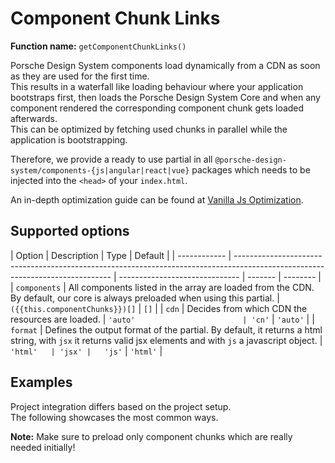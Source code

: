 # Component Chunk Links

**Function name:** `getComponentChunkLinks()`

Porsche Design System components load dynamically from a CDN as soon as they are used for the first time.  
This results in a waterfall like loading behaviour where your application bootstraps first, then loads the Porsche
Design System Core and when any component rendered the corresponding component chunk gets loaded afterwards.  
This can be optimized by fetching used chunks in parallel while the application is bootstrapping.

Therefore, we provide a ready to use partial in all `@porsche-design-system/components-{js|angular|react|vue}` packages
which needs to be injected into the `<head>` of your `index.html`.

An in-depth optimization guide can be found at
[Vanilla Js Optimization](must-know/initialization/vanilla-js#optimization).

## Supported options

| Option       | Description                                                                                                                   | Type                           | Default |
| ------------ | ----------------------------------------------------------------------------------------------------------------------------- | ------------------------------ | ------- | -------- |
| `components` | All components listed in the array are loaded from the CDN. By default, our core is always preloaded when using this partial. | `({{this.componentChunks}})[]` | `[]`    |
| `cdn`        | Decides from which CDN the resources are loaded.                                                                              | `'auto'                        | 'cn'`   | `'auto'` |
| `format`   | Defines the output format of the partial. By default, it returns a html string, with `jsx` it returns valid jsx elements and with `js` a javascript object. | ` 'html'   | 'jsx' |   'js' ` | ` 'html' ` |

## Examples

Project integration differs based on the project setup.  
The following showcases the most common ways.

**Note:** Make sure to preload only component chunks which are really needed initially!

<PartialDocs name="getComponentChunkLinks" :params="params" location="head"></PartialDocs>

<script lang="ts">
import Vue from 'vue';
import Component from 'vue-class-component';
import { COMPONENT_CHUNK_NAMES } from '../../../../components-js/projects/components-wrapper';

@Component
export default class Code extends Vue {
  public componentChunks = COMPONENT_CHUNK_NAMES.map(x => `'${x}'`).join(' | ');
  public params = [
    {
      value: "{ components: ['button', 'marque'] }"
    },
    {
      value: "{ cdn: 'cn' }",
      comment: 'force using China CDN'
    },
  ];
}
</script>
